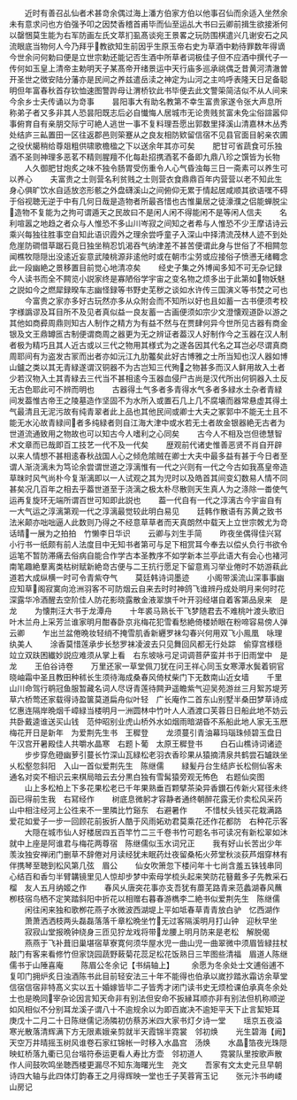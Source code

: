 <!-- { "loadSidebar": true } -->
　　近时有善召乩仙者术甚竒余偶过海上潘方伯家方伯以他事召仙而余适入坐然余未有意求问也方伯强予叩之因焚香稽首甫毕而仙至运乩大书曰云卿前揖生欲接淅何以罄悃莫生能为右军防画左氏文萃扪虱髙谈宛王景畧之玩防围棋遣兴几谢安石之风流眼底当物何人今乃拜乎教欲知生前因乎生原玉帝右史为草酒中勅待罪数年得谪今世余问何勅曰便是立世宗勅还能记否生酒中所草者词极佳子但不应酒中撰代子一传何如玉皇上清帝主勅明天子某髙帝开绪景运中天行庙多巡承祧偶乏昔黄河清澈曽开圣世之徴安陆分藩亦是民间之养兹遣岳渎之神定为山河之主呜呼表隆天日足备聪明但年富春秋首存钦恤速图警跸母让渭桥钦此书毕便去此文警筞简洁似不从人间来今余乡士夫传诵以为竒事
　　昙阳事大有助名教第不幸生富贵家遂令张大声息所称弟子者又多非其人恐昙阳既志后必自懴悔人居城市无论贵贱贫富未免尘俗諠嚣仰事俯育自有亲朋交际宁可絶人逃世一事不复料理吾愿出郭数里择溪山清嘉林木丛秀处结庐三畆置田一区往返郡邑则筞蹇从之良友相防欵留信宿不见县官面目躬亲农圃之役伏臈稍给尊爼粗供啸歌檐楹之下以送余年其亦可矣
　　肥甘可省蔬食可乐独酒不圣则神理多恶茗不精则腥羶不化每赴招携酒茗不备即九鼎八珍之馔皆为长物
　　人久御肥甘炮炙之味不独令肠胃受伤重令人心气昏浊每三日一斋素可以养生可以养心
　　夫富贵之士则营名利贫贱之士则营衣食鼎鼎百年内营营以老不知此生身心俱旷饮水自适放恣形骸之外盘礴溪山之间俯仰无累于情起居咸顺其欲语嘿不碍于俗视聴无逆于中有几何日哉是造物者所最吝惜也古惟巢居之徒濠濮之侣能蝉脱尘造物不复能为之拘可谓遁天之民故曰不是闲人闲不得能闲不是等闲人信夫
　　名利喧嚣之地趋之者众与人惟恐不多山川岑寂之间知之者希与人惟恐不少王摩诘诗云乘兴每独往胜事空自知此语识霞外之理余尝呼童子入深山中择清流茂林人迹不到处危崖防磵借草踞石竟日独坐稍忍饥渴吞气纳津差不甚苦便谓此身与世俗了不相闗忽闻樵牧隠隠出没逺近妄意武陵桃源非逺他时或在朝市尘劳或应接俗子愤懑无绪輙念此一段幽絶之景移置目前觉心地清凉矣
　　经史子集之外博闻多知不可无杂记録今人读书而全不闗览小説家终是寡陋俗学宇宙之变名物之烦多出于此第如物妖魅之説如今之燃犀録暌车志幽怪録等书野史芜秽之谈如水许传三国演义等书焚之可也
　　今富贵之家亦多好古玩然亦多从众附会而不知所以好也且如蓄一古书便须考校字様譌谬及耳目所不及见者真似益一良友蓄一古画便须如宗少文澄懐观道卧以游之其他如商彛周鼎则知古人制作之精方为有益不然与在贾肆何异今世所见古器有商金银及文王鼎罇匜古制便谓商周之器更为无之辨证者葢汉人好制作今之玉器在汉人制者极为精巧且其人近古或以三代之物用其様式为之遂各因其代名之耳岂必尽谓真商周耶间有为盗发古冡而出者亦如沅江九肋龞矣此好古博雅之士所当知也汉人器如博山鑪之类以其无青緑遂谓汉铜器不为古岂知三代殉之物甚多而汉人鲜用故入土者少若汉物入土其青緑去三代当不甚相逺今玉器血侵尸古尚是汉代所出何铜器入土反无古色耶此可不辨而明也
　　古器得土气多者多青得水气多者多緑水土杂者青緑间发葢惟古帝王之陵墓造作坚固不为水所入或置石几上几不腐壊而器常悬虚其得土气最清且无泥污故有纯青翠者此上品也其他民间或卿士大夫之冢郭中不能无土且不能无水沁故青緑间者多纯緑者则自江海大津中或水若无土者故金银器絶无古者为世道流通致用之物故也可以知古今人嗜利之心同矣
　　古今人不相及岂但徳慧智术文章而已哉即百工技艺一代不及一代矣
　　歴观前代诸史惟善恶贤不肖自开辟以来人情想不甚相逺春秋战国人心之倾危隂贼在卿士大夫中最多益有甚于今日者至谓人渐浇漓未为笃论余尝谓世道之淳漓惟有一代之兴则有一代之今古如我髙皇帝造草昩时风气尚朴今复渐漓即以一人试观之其为児时以及皓首其间变幻数易人情不同甚矣况几百年之相去乎葢世道至于浇漓之极太朴尽散则天生真人为之涤除一畨使气运再复旋环无端所谓百世可知即此説也
　　葢一代自有一代之淳漓古今宇宙自有一大气运之淳漓第观一代之淳漓最觉较此明白易见
　　廷韩作散语有苏黄之致书法米颠亦咄咄逼人此数则乃得之不经意草草者而天真朗然中载天上立世宗敇尤为竒话晴一展为之拍拍　竹懒李日华识
　　云卿与刘生手简
　　昨夜坐偶得佳兴冩小行书一纸颇有前人法度目中无知书者第可与足下相赏耳今奉去以偿乆负行书欲令运笔不暂防滞痛去俗病自能合作学古本圣教序不如学新本兰亭此语大有会心也褚河南笔趣絶羣离类枯树赋新絶竒古便与二王抗行愿足下留意焉习举业倦时不妨游萟此道若大成纵横一时可令青紫夺气
　　莫廷韩诗词墨迹
　　小阁带溪流山深事事幽应知草阁寂寞向沧洲羽客不可防烟云自来去时时神鸽飞谁辨丹成处明月来何时花深露华冷酒醒去空阶佳人防花影晓露散金液翠旗千叶开羽经堪自着客第品泉来　是龙
　　为懐荆汪大书于龙潭舟
　　十年裘马熟长干飞梦随君去不难桃叶渡头歌旧叶木兰舟上采芳兰谁家明月酣春卧京兆梅花犯雪看愁絶倚楼娇眼在粉啼容易傍人弹　云卿
　　乍出兰盆倦晩妆轻绡不掩雪肌香新纒罗袜勾春兴何用双飞小鳯凰　咏理纨美人
　　涂香莫惜莲承步长愁罗袜凌波去只见舞回风都无行处踪　偷穿宫様穏竝立双趺困纎妙説应难须从掌上看　右东坡咏弓足词调菩萨蛮并书于旧雨堂中　是龙
　　王伯谷诗卷
　　万里还家一草堂佩刀犹在问王祥心同玉女寒潭水鬓着铜官晓岫霜中圣且教田种秫长生须待海成桑春风倚杖柴门下无数南山近女墙
　　千里山川命驾行鹖冠鱼服暂藏名词人尽讶青莲待闗尹遥瞻紫气迎吴苑游丝三月絮苏堤芳草六桥莺还家载得诗盈箧莫道扁舟似叶轻　广长庵作二首东山别墅半桑田梦草诗成忆惠连隔岸晩烟千嶂緑当楼明月一洲圆林中竹叶人人酒渡口芙蓉日日船此地不妨云共卧戴逵谁送买山钱　范仲昭别业虎山桥外水如烟雨暗湖昏不系船此地人家无玉厯梅花开日是新年　为爱荆先生书　王穉登
　　龙须蔓引青油幕玛瑙珠倾碧玉盘日午汉宫开暑殿佳人共嚼水晶寒　右题卜葡　太原王穉登书
　　白石山樵诗词诸迹
　　步步穿危磴幽萝引蔓长竹深山瓦緑松老羽衣香珍果从猿摘清泉共鹤尝石罏趺坐乆松壑忽斜阳　入山一首似爱荆先生　陈继儒
　　緑髪丹台生结庐长松侧仙客未通名对奕不相识云来棋局暗云去分黒白独有雪髯猿旁观无怖色　右题仙奕图
　　山上多松柏上下多花果松老已千年果熟垂百颗擘茶染异香鑚石传新火冩径未终函已得前生我　右冩经作
　　树底息微躬才容静者通终朝醉花露无价卖松风采药山中相注经河上公徃来不一里隣比竹谿东　右避暑作
　　不惜杖头钱买花栽满路爱花如爱子一步一回顾花前扳折人酷于风雨妬劝君莫乘花还作花都防　右种花示客
　　大隠在城市仙人好楼居四五百竿竹二三千卷书竹可题名书可读况有新松翠如沐就中上座是阿谁君与梅花两尊宿　陈继儒似玉水词兄正
　　我有好山长苦出少年羡汝独安禅闭门删草不辞倦对月读经犹未眠药灶夜留桑柘火茒堂秋淡荻芦烟穿林有伴携琴至聴到松风第几弦　眉公
　　仙女吹箫忽下楼问年十七尚含羞五铢钱串同心结百和香匀半臂韝镜里见人惊却步梦中索母学梳头起来笑防花簮戴多子先教采石榴　友人五月纳姬之作
　　春风乆唐突花事亦支吾犹有蘼芜路青来范蠡湖春风蘸栁枝宿鸟栖不定笑踏斜阳中折花以相赠右暮春游檇李二絶书似爱荆先生　陈继儒
　　闲往闲来独和歌栁花燕子水微波西湖堤上平如坻春草青青放白驴　忆西湖作
　　萧萧洒洒枝两头磊磊落落千章松晩坐竹无过客隔溪明月打山钟　迎秋早坐
　　寂寂山堂报晩钟绕身三匝见狞龙戏将带龙腰上明月防来是老松　解脱偈
　　燕燕于飞补葺旧巢堪宿草寮寛何须华屋水児一曲山児一曲翠微中须眉皆緑拄杖敲门有客来看修竹但家饶园蔬野蓛菊花蕊足松花饭熟日三竿图些清福　眉道人陈继儒书于山陲喜庵
　　陈眉公冬余记【书绢轴上】
　　余愿为冬余处士文逋俗逋不复叩门拥炉炙日浊酒陈书此目前轻安法三十年不能得也伯承以嵗抄踏氷霜访余草堂信宿信宿非特髙义实以五十婚嫁皆毕二子皆秀才闭门读书史无烦检课伯承真冬余处士也是晩同宰杂论因言知天命非有别法但安命不扳縁耳顺亦非有别法但机称顺逆如风相似不分别耳龙溪子谓八十不逾规余以为即百嵗决不逾矩平天下止言絜矩耳　庚戊十二月二十日陈继儒记汤隣初仿蔡苏米四大家书灯夕诗一堂
　　瑶京五夜溢寒光散落清辉满下方无限素娥亲剪就半天霞锦半霓裳　邻初焕
　　光生碧海【阙】天空万井晴摇玉树风谁卷石家红锦帐一时移入水晶宫　汤焕
　　水晶箔夜光珠隠映虹桥落九衢已见台堦符泰运更看人寿比方壶　邻初道人
　　霓裳队里按歌声散作人间鼓吹鸣坐聴西楼更漏尽不知东海曙光生　尧文
　　吾家有文太史元旦早朝诗四大轴与此四体灯韵春王之月得辉映一堂也壬子芙蓉宵玉记
　　张元汴书岣嵝山房记
